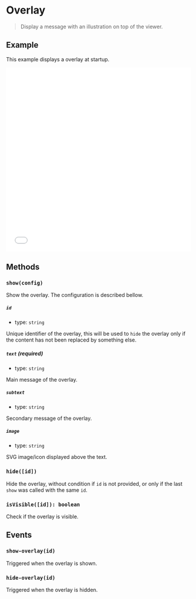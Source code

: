 # Overlay

<ApiButton page="PSV.components.Overlay.html"/>

> Display a message with an illustration on top of the viewer.


## Example

This example displays a overlay at startup.

<iframe style="width: 100%; height: 500px;" src="//jsfiddle.net/mistic100/wxh27zt5/embedded/result,js/dark" allowfullscreen="allowfullscreen" frameborder="0"></iframe>


## Methods

### `show(config)`

Show the overlay. The configuration is described bellow.

##### `id`
- type: `string`

Unique identifier of the overlay, this will be used to `hide` the overlay only if the content has not been replaced by something else.

##### `text` (required)
- type: `string`

Main message of the overlay.

##### `subtext`
- type: `string`

Secondary message of the overlay.

##### `image`
- type: `string`

SVG image/icon displayed above the text.


### `hide([id])`

Hide the overlay, without condition if `id` is not provided, or only if the last `show` was called with the same `id`.

### `isVisible([id]): boolean`

Check if the overlay is visible.


## Events

### `show-overlay(id)`

Triggered when the overlay is shown.

### `hide-overlay(id)`

Triggered when the overlay is hidden.
